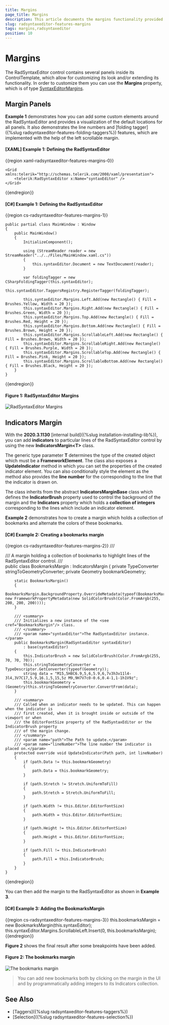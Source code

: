 ```yaml
---
title: Margins
page_title: Margins
description: This article documents the margins functionality provided by the RadSyntaxEditor control.
slug: radsyntaxeditor-features-margins
tags: margins,radsyntaxeditor
position: 10
---
```


# Margins

The RadSyntaxEditor control contains several panels inside its ControlTemplate, which allow for customizing its look and/or extending its functionality. In order to customize them you can use the **Margins** property, which is of type [SyntaxEditorMargins](https://docs.telerik.com/devtools/wpf/api/telerik.windows.controls.syntaxeditor.ui.margins.syntaxeditormargins).

## Margin Panels

__Example 1__ demonstrates how you can add some custom elements around the RadSyntaxEditor and provides a visualization of the default locations for all panels. It also demonstrates the line numbers and [folding tagger]({%slug radsyntaxeditor-features-folding-taggers%}) features, which are implemented with the help of the left scrollable margin.

#### __[XAML] Example 1: Defining the RadSyntaxEditor__
{{region xaml-radsyntaxeditor-features-margins-0}}

	<Grid xmlns:telerik="http://schemas.telerik.com/2008/xaml/presentation">
        <telerik:RadSyntaxEditor x:Name="syntaxEditor" />
    </Grid>
{{endregion}}

#### __[C#] Example 1: Defining the RadSyntaxEditor__
{{region cs-radsyntaxeditor-features-margins-1}}

	public partial class MainWindow : Window
    {
        public MainWindow()
        {
            InitializeComponent();

            using (StreamReader reader = new StreamReader("../../Files/MainWindow.xaml.cs"))
            {
                this.syntaxEditor.Document = new TextDocument(reader);
            }

            var foldingTagger = new CSharpFoldingTagger(this.syntaxEditor);
            this.syntaxEditor.TaggersRegistry.RegisterTagger(foldingTagger);

            this.syntaxEditor.Margins.Left.Add(new Rectangle() { Fill = Brushes.Yellow, Width = 20 });
            this.syntaxEditor.Margins.Right.Add(new Rectangle() { Fill = Brushes.Green, Width = 20 });
            this.syntaxEditor.Margins.Top.Add(new Rectangle() { Fill = Brushes.Red, Height = 20 });
            this.syntaxEditor.Margins.Bottom.Add(new Rectangle() { Fill = Brushes.Brown, Height = 20 });
            this.syntaxEditor.Margins.ScrollableLeft.Add(new Rectangle() { Fill = Brushes.Brown, Width = 20 });
            this.syntaxEditor.Margins.ScrollableRight.Add(new Rectangle() { Fill = Brushes.Purple, Width = 20 });
            this.syntaxEditor.Margins.ScrollableTop.Add(new Rectangle() { Fill = Brushes.Pink, Height = 20 });
            this.syntaxEditor.Margins.ScrollableBottom.Add(new Rectangle() { Fill = Brushes.Black, Height = 20 });
        }
    }
{{endregion}}

#### __Figure 1: RadSyntaxEditor Margins__
![RadSyntaxEditor Margins](images/syntaxeditor-margins.png)

## Indicators Margin

With the **2020.3.1130** [internal build]({%slug installation-installing-lib%}), you can add **indicators** to particular lines of the RadSyntaxEditor control by using the new **IndicatorsMargin&lt;T&gt;** class.

The generic type parameter **T** determines the type of the created object which must be a **FrameworkElement**. The class also exposes a **UpdateIndicator** method in which you can set the properties of the created indicator element. You can also conditionally style the element as the method also provides the **line number** for the corresponding to the line that the indicator is drawn on.

The class inherits from the abstract **IndicatorsMarginBase** class which defines the **IndicatorBrush** property used to control the background of the margin and the **Indicators** property which holds a **collection of integers** corresponding to the lines which include an indicator element.

**Example 2** demonstrates how to create a margin which holds a collection of bookmarks and alternate the colors of these bookmarks.

#### [C#] Example 2: Creating a bookmarks margin

{{region cs-radsyntaxeditor-features-margins-2}}
    /// <summary>
    /// A margin holding a collection of bookmarks to highlight lines of the RadSyntaxEditor control.
    /// </summary>
    public class BookmarksMargin : IndicatorsMargin<Path>
    {
        private TypeConverter stringToGeometryConverter;
        private Geometry bookmarkGeometry;

        static BookmarksMargin()
        {
            BookmarksMargin.BackgroundProperty.OverrideMetadata(typeof(BookmarksMargin), new FrameworkPropertyMetadata(new SolidColorBrush(Color.FromArgb(255, 200, 200, 200))));
        }

        /// <summary>
        /// Initializes a new instance of the <see cref="BookmarksMargin"/> class.
        /// </summary>
        /// <param name="syntaxEditor">The RadSyntaxEditor instance.</param>
        public BookmarksMargin(RadSyntaxEditor syntaxEditor)
            : base(syntaxEditor)
        {
            this.IndicatorBrush = new SolidColorBrush(Color.FromArgb(255, 70, 70, 70));
            this.stringToGeometryConverter = TypeDescriptor.GetConverter(typeof(Geometry));
            string data = "M15,5H8C6.9,5,6,5.9,6,7v3h3v11l4-3l4,3V7C17,5.9,16.1,5,15,5z M9,9H7V7c0-0.6,0.4-1,1-1h1V9z";
            this.bookmarkGeometry = (Geometry)this.stringToGeometryConverter.ConvertFrom(data);
        }

        /// <summary>
        /// Called when an indicator needs to be updated. This can happen when the indicator is
        /// first created, when it is brought inside or outside of the viewport or when
        /// the EditorFontSize property of the RadSyntaxEditor or the IndicatorBrush property
        /// of the margin change.
        /// </summary>
        /// <param name="path">The Path to update.</param>
        /// <param name="lineNumber">The line number the indicator is placed on.</param>
        protected override void UpdateIndicator(Path path, int lineNumber)
        {
            if (path.Data != this.bookmarkGeometry)
            {
                path.Data = this.bookmarkGeometry;
            }

            if (path.Stretch != Stretch.UniformToFill)
            {
                path.Stretch = Stretch.UniformToFill;
            }

            if (path.Width != this.Editor.EditorFontSize)
            {
                path.Width = this.Editor.EditorFontSize;
            }

            if (path.Height != this.Editor.EditorFontSize)
            {
                path.Height = this.Editor.EditorFontSize;
            }

            if (path.Fill != this.IndicatorBrush)
            {
                path.Fill = this.IndicatorBrush;
            }
        }
    }
{{endregion}}

You can then add the margin to the RadSyntaxEditor as shown in **Example 3**.

#### [C#] Example 3: Adding the BookmarksMargin

{{region cs-radsyntaxeditor-features-margins-3}}
    this.bookmarksMargin = new BookmarksMargin(this.syntaxEditor);
    this.syntaxEditor.Margins.ScrollableLeft.Insert(0, this.bookmarksMargin);
{{endregion}}

**Figure 2** shows the final result after some breakpoints have been added.

#### __Figure 2: The bookmarks margin__
![The bookmarks margin](images/syntaxeditor-margins-2.png)

>You can add new bookmarks both by clicking on the margin in the UI and by programmatically adding integers to its Indicators collection.

## See Also

* [Taggers]({%slug radsyntaxeditor-features-taggers%})
* [Selection]({%slug radsyntaxeditor-features-selection%})
